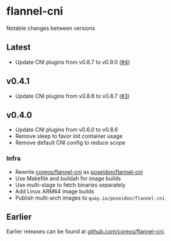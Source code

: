 # flannel-cni

Notable changes between versions

## Latest

* Update CNI plugins from v0.8.7 to v0.9.0 ([#4](https://github.com/poseidon/flannel-cni/pull/4))

## v0.4.1

* Update CNI plugins from v0.8.6 to v0.8.7 ([#3](https://github.com/poseidon/flannel-cni/pull/3))

## v0.4.0

* Update CNI plugins from v0.6.0 to v0.8.6
* Remove sleep to favor init container usage
* Remove default CNI config to reduce scope

### Infra

* Rewrite [coreos/flannel-cni](https://github.com/coreos/flannel-cni) as [poseidon/flannel-cni](https://github.com/poseidon/flannel-cni)
* Use Makefile and buildah for image builds
* Use multi-stage to fetch binaries separately
* Add Linux ARM64 image builds
* Publish multi-arch images to `quay.io/poseidon/flannel-cni`

## Earlier

Earlier releases can be found at [github.com/coreos/flannel-cni](https://github.com/coreos/flannel-cni/releases).
